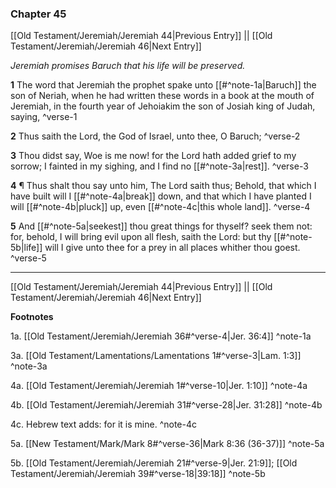 ### Chapter 45

[[Old Testament/Jeremiah/Jeremiah 44|Previous Entry]]  ||  [[Old Testament/Jeremiah/Jeremiah 46|Next Entry]]

*Jeremiah promises Baruch that his life will be preserved.*

**1**  The word that Jeremiah the prophet spake unto [[#^note-1a|Baruch]] the son of Neriah, when he had written these words in a book at the mouth of Jeremiah, in the fourth year of Jehoiakim the son of Josiah king of Judah, saying, ^verse-1

**2**  Thus saith the Lord, the God of Israel, unto thee, O Baruch; ^verse-2

**3**  Thou didst say, Woe is me now! for the Lord hath added grief to my sorrow; I fainted in my sighing, and I find no [[#^note-3a|rest]]. ^verse-3

**4**  ¶ Thus shalt thou say unto him, The Lord saith thus; Behold, that which I have built will I [[#^note-4a|break]] down, and that which I have planted I will [[#^note-4b|pluck]] up, even [[#^note-4c|this whole land]]. ^verse-4

**5**  And [[#^note-5a|seekest]] thou great things for thyself? seek them not: for, behold, I will bring evil upon all flesh, saith the Lord: but thy [[#^note-5b|life]] will I give unto thee for a prey in all places whither thou goest. ^verse-5


---
[[Old Testament/Jeremiah/Jeremiah 44|Previous Entry]]  ||  [[Old Testament/Jeremiah/Jeremiah 46|Next Entry]]


**Footnotes**


1a. [[Old Testament/Jeremiah/Jeremiah 36#^verse-4|Jer. 36:4]] ^note-1a

3a. [[Old Testament/Lamentations/Lamentations 1#^verse-3|Lam. 1:3]] ^note-3a

4a. [[Old Testament/Jeremiah/Jeremiah 1#^verse-10|Jer. 1:10]] ^note-4a

4b. [[Old Testament/Jeremiah/Jeremiah 31#^verse-28|Jer. 31:28]] ^note-4b

4c. Hebrew text adds: for it is mine. ^note-4c

5a. [[New Testament/Mark/Mark 8#^verse-36|Mark 8:36 (36-37)]] ^note-5a

5b. [[Old Testament/Jeremiah/Jeremiah 21#^verse-9|Jer. 21:9]]; [[Old Testament/Jeremiah/Jeremiah 39#^verse-18|39:18]] ^note-5b